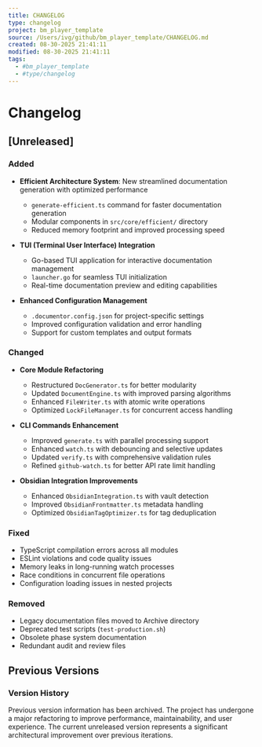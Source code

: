 ```yaml
---
title: CHANGELOG
type: changelog
project: bm_player_template
source: /Users/ivg/github/bm_player_template/CHANGELOG.md
created: 08-30-2025 21:41:11
modified: 08-30-2025 21:41:11
tags:
  - #bm_player_template
  - #type/changelog
---
```


# Changelog

## [Unreleased]

### Added
- **Efficient Architecture System**: New streamlined documentation generation with optimized performance
  - `generate-efficient.ts` command for faster documentation generation
  - Modular components in `src/core/efficient/` directory
  - Reduced memory footprint and improved processing speed

- **TUI (Terminal User Interface) Integration**
  - Go-based TUI application for interactive documentation management
  - `launcher.go` for seamless TUI initialization
  - Real-time documentation preview and editing capabilities

- **Enhanced Configuration Management**
  - `.documentor.config.json` for project-specific settings
  - Improved configuration validation and error handling
  - Support for custom templates and output formats

### Changed
- **Core Module Refactoring**
  - Restructured `DocGenerator.ts` for better modularity
  - Updated `DocumentEngine.ts` with improved parsing algorithms
  - Enhanced `FileWriter.ts` with atomic write operations
  - Optimized `LockFileManager.ts` for concurrent access handling

- **CLI Commands Enhancement**
  - Improved `generate.ts` with parallel processing support
  - Enhanced `watch.ts` with debouncing and selective updates
  - Updated `verify.ts` with comprehensive validation rules
  - Refined `github-watch.ts` for better API rate limit handling

- **Obsidian Integration Improvements**
  - Enhanced `ObsidianIntegration.ts` with vault detection
  - Improved `ObsidianFrontmatter.ts` metadata handling
  - Optimized `ObsidianTagOptimizer.ts` for tag deduplication

### Fixed
- TypeScript compilation errors across all modules
- ESLint violations and code quality issues
- Memory leaks in long-running watch processes
- Race conditions in concurrent file operations
- Configuration loading issues in nested projects

### Removed
- Legacy documentation files moved to Archive directory
- Deprecated test scripts (`test-production.sh`)
- Obsolete phase system documentation
- Redundant audit and review files

## Previous Versions

### Version History
Previous version information has been archived. The project has undergone a major refactoring to improve performance, maintainability, and user experience. The current unreleased version represents a significant architectural improvement over previous iterations.